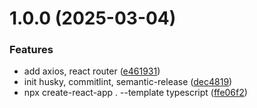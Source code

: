 # 1.0.0 (2025-03-04)


### Features

* add axios, react router ([e461931](https://github.com/marshal604/infinite-life/commit/e4619316a426896d31b612627679273bdc41850d))
* init husky, commitlint, semantic-release ([dec4819](https://github.com/marshal604/infinite-life/commit/dec4819a33c59e012405a2d0775907ff2c48c160))
* npx create-react-app . --template typescript ([ffe06f2](https://github.com/marshal604/infinite-life/commit/ffe06f2182842d541aef687f2e45766f4f5dc71f))
